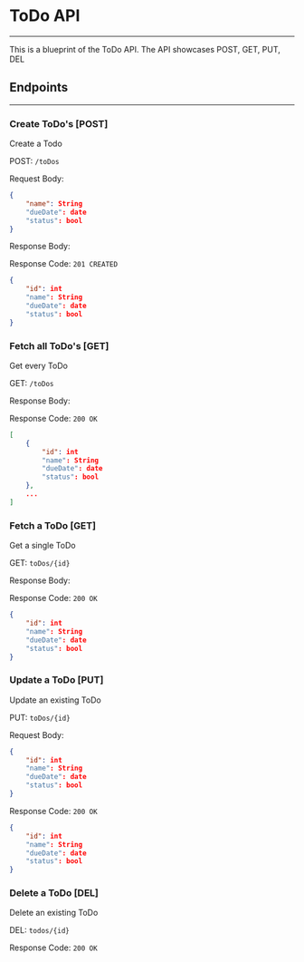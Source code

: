 # ToDo API
---
This is a blueprint of the ToDo API. The API showcases POST, GET, PUT, DEL

## Endpoints
---

### Create ToDo's [POST]
Create a Todo

POST: `/toDos`

Request Body:
```json
{
    "name": String
    "dueDate": date
    "status": bool
}
```
Response Body:

Response Code: `201 CREATED`

```json
{   
    "id": int
    "name": String
    "dueDate": date
    "status": bool
}
```

### Fetch all ToDo's [GET]
Get every ToDo

GET: `/toDos`

Response Body:

Response Code: `200 OK`

```json
[
    {
        "id": int
        "name": String
        "dueDate": date
        "status": bool
    },
    ...
]
```

### Fetch a ToDo [GET]
Get a single ToDo

GET: `toDos/{id}`

Response Body:

Response Code: `200 OK`

```json
{
    "id": int
    "name": String
    "dueDate": date
    "status": bool
}
```

### Update a ToDo [PUT]
Update an existing ToDo

PUT: `toDos/{id}`

Request Body:
```json
{
    "id": int
    "name": String
    "dueDate": date
    "status": bool
}
```

Response Code: `200 OK`

```json
{
    "id": int
    "name": String
    "dueDate": date
    "status": bool
}
```
### Delete a ToDo [DEL]
Delete an existing ToDo

DEL: `todos/{id}`

Response Code: `200 OK`